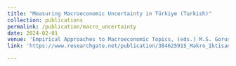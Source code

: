 ```yaml
---
title: "Measuring Macroeconomic Uncertainty in Türkiye (Turkish)"
collection: publications
permalink: /publication/macro_uncertainty
date: 2024-02-01
venue: 'Empirical Approaches to Macroeconomic Topics, (eds.) M.S. Gorus'
link: 'https://www.researchgate.net/publication/384625915_Makro_Iktisadi_Konulara_Ampirik_Yaklasimlar'

---
```

